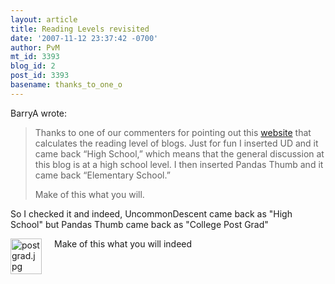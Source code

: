 ```yaml
---
layout: article
title: Reading Levels revisited
date: '2007-11-12 23:37:42 -0700'
author: PvM
mt_id: 3393
blog_id: 2
post_id: 3393
basename: thanks_to_one_o
---
```

BarryA wrote:

> Thanks to one of our commenters for pointing out this [website](http://www.criticsrant.com/bb/reading_level.aspx) that calculates the reading level of blogs.  Just for fun I inserted UD and it came back “High School,” which means that the general discussion at this blog is at a high school level.  I then inserted Pandas Thumb and it came back “Elementary School.”
> 
> Make of this what you will.

So I checked it and indeed, UncommonDescent came back as "High School" but Pandas Thumb came back as "College Post Grad"

[<img src="/PT/uploads/2007/postgrad-thumb-50x57.jpg" alt="postgrad.jpg" width="50" height="57" style="float: left; margin: 0 20px 20px 0;" class="mt-image-left" />](/uploads/2007/postgrad.jpg)
Make of this what you will indeed
